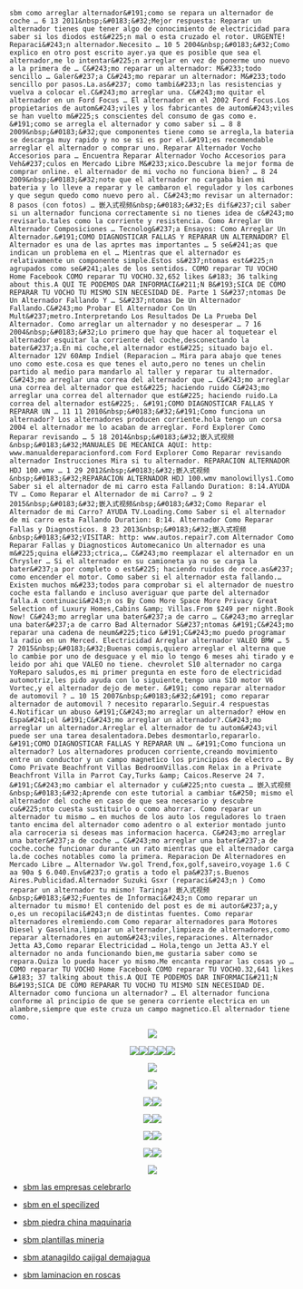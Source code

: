 
```
sbm como arreglar alternador&#191;como se repara un alternador de coche … 6 13 2011&nbsp;&#0183;&#32;Mejor respuesta: Reparar un alternador tienes que tener algo de conocimiento de electricidad para saber si los diodos est&#225;n mal o esta cruzado el rotor. URGENTE! Reparaci&#243;n alternador.Necesito … 10 5 2004&nbsp;&#0183;&#32;Como explico en otro post escrito ayer.ya que es posible que sea el alternador,me lo intentar&#225;n arreglar en vez de ponerme uno nuevo a la primera de … C&#243;mo reparar un alternador: M&#233;todo sencillo … Galer&#237;a C&#243;mo reparar un alternador: M&#233;todo sencillo por pasos.La.as&#237; como tambi&#233;n las resistencias y vuelva a colocar el.C&#243;mo arreglar una. C&#243;mo quitar el alternador en un Ford Focus … El alternador en el 2002 Ford Focus.Los propietarios de autom&#243;viles y los fabricantes de autom&#243;viles se han vuelto m&#225;s conscientes del consumo de gas como e. &#191;como se arregla el alternador y como saber si … 8 8 2009&nbsp;&#0183;&#32;que componentes tiene como se arregla,la bateria se descarga muy rapido y no se si es por el.&#191;es recomendable arreglar el alternador o comprar uno. Reparar Alternador Vocho Accesorios para … Encuentra Reparar Alternador Vocho Accesorios para Veh&#237;culos en Mercado Libre M&#233;xico.Descubre la mejor forma de comprar online. el alternador de mi vocho no funciona bien? … 8 24 2009&nbsp;&#0183;&#32;note que el alternador no cargaba bien mi bateria y lo lleve a reparar y le cambaron el regulador y los carbones y que segun quedo como nuevo pero al. C&#243;mo revisar un alternador: 8 pasos (con fotos) … 嵌入式视频&nbsp;&#0183;&#32;Es dif&#237;cil saber si un alternador funciona correctamente si no tienes idea de c&#243;mo revisarlo.tales como la corriente y resistencia. Como Arreglar Un Alternador Composiciones … Tecnolog&#237;a Ensayos: Como Arreglar Un Alternador.&#191;COMO DIAGNOSTICAR FALLAS Y REPARAR UN ALTERNADOR? El Alternador es una de las aprtes mas importantes … 5 se&#241;as que indican un problema en el … Mientras que el alternador es relativamente un componente simple.Estos s&#237;ntomas est&#225;n agrupados como se&#241;ales de los sentidos. COMO reparar TU VOCHO Home Facebook COMO reparar TU VOCHO.32,652 likes &#183; 36 talking about this.A QUI TE PODEMOS DAR INFORMACI&#211;N B&#193;SICA DE COMO REPARAR TU VOCHO TU MISMO SIN NECESIDAD DE. Parte 1 S&#237;ntomas De Un Alternador Fallando Y … S&#237;ntomas De Un Alternador Fallando.C&#243;mo Probar El Alternador Con Un Mult&#237;metro.Interpretando Los Resultados De La Prueba Del Alternador. Como arreglar un alternador y no desesperar … 7 16 2004&nbsp;&#0183;&#32;Lo primero que hay que hacer al toquetear el alternador esquitar la corriente del coche,desconectando la bater&#237;a.En mi coche,el alternador est&#225; situado bajo el. Alternador 12V 60Amp Indiel (Reparacion … Mira para abajo que tenes uno como este.cosa es que tenes el auto,pero no tenes un chelin partido al medio para mandarlo al taller y reparar tu alternador. C&#243;mo arreglar una correa del alternador que … C&#243;mo arreglar una correa del alternador que est&#225; haciendo ruido C&#243;mo arreglar una correa del alternador que est&#225; haciendo ruido.La correa del alternador est&#225;. &#191;COMO DIAGNOSTICAR FALLAS Y REPARAR UN … 11 11 2010&nbsp;&#0183;&#32;&#191;Como funciona un alternador? Los alternadores producen corriente.hola tengo un corsa 2004 el alternador me lo acaban de arreglar. Ford Explorer Como Reparar revisando … 5 18 2014&nbsp;&#0183;&#32;嵌入式视频&nbsp;&#0183;&#32;MANUALES DE MECANICA AQUI: http: www.manualdereparacionford.com Ford Explorer Como Reparar revisando alternador Instrucciones Mira si tu alternador. REPARACION ALTERNADOR HDJ 100.wmv … 1 29 2012&nbsp;&#0183;&#32;嵌入式视频&nbsp;&#0183;&#32;REPARACION ALTERNADOR HDJ 100.wmv manolowillys1.Como Saber si el alternador de mi carro esta Fallando Duration: 8:14.AYUDA TV … Como Reparar el Alternador de mi Carro? … 9 2 2015&nbsp;&#0183;&#32;嵌入式视频&nbsp;&#0183;&#32;Como Reparar el Alternador de mi Carro? AYUDA TV.Loading.Como Saber si el alternador de mi carro esta Fallando Duration: 8:14. Alternador Como Reparar Fallas y Diagnosticos. 8 23 2013&nbsp;&#0183;&#32;嵌入式视频&nbsp;&#0183;&#32;VISITAR: http: www.autos.repair7.com Alternador Como Reparar Fallas y Diagnosticos Automecanico Un alternador es una m&#225;quina el&#233;ctrica,… C&#243;mo reemplazar el alternador en un Chrysler … Si el alternador en su camioneta ya no se carga la bater&#237;a por completo o est&#225; haciendo ruidos de roce.as&#237; como encender el motor. Como saber si el alternador esta fallando.… Existen muchos m&#233;todos para comprobar si el alternador de nuestro coche esta fallando e incluso averiguar que parte del alternador falla.A continuaci&#243;n os By Como More Space More Privacy Great Selection of Luxury Homes,Cabins &amp; Villas.From $249 per night.Book Now! C&#243;mo arreglar una bater&#237;a de carro … C&#243;mo arreglar una bater&#237;a de carro Bad Alternador S&#237;ntomas &#191;C&#243;mo reparar una cadena de neum&#225;tico &#191;C&#243;mo puedo programar la radio en un Merced. Electricidad Arreglar alternador VALEO BMW … 5 7 2015&nbsp;&#0183;&#32;Buenas compis,quiero arreglar el alterna que lo cambie por uno de desguace y el mio lo tengo 6 meses ahi tirado y e leido por ahi que VALEO no tiene. chevrolet S10 alternador no carga YoReparo saludos,es mi primer pregunta en este foro de electricidad automotriz,les pido ayuda con lo siguiente,tengo una S10 motor V6 Vortec,y el alternador dejo de meter. &#191; como reparar alternador de automovil ? … 10 15 2007&nbsp;&#0183;&#32;&#191; como reparar alternador de automovil ? necesito repararlo.Seguir.4 respuestas 4.Notificar un abuso &#191;C&#243;mo arreglar un alternador? eHow en Espa&#241;ol &#191;C&#243;mo arreglar un alternador?.C&#243;mo arreglar un alternador.Arreglar el alternador de tu autom&#243;vil puede ser una tarea desalentadora.Debes desmontarlo,repararlo. &#191;COMO DIAGNOSTICAR FALLAS Y REPARAR UN … &#191;Como funciona un alternador? Los alternadores producen corriente,creando movimiento entre un conductor y un campo magnetico los principios de electro … By Como Private Beachfront Villas BedroomVillas.com Relax in a Private Beachfront Villa in Parrot Cay,Turks &amp; Caicos.Reserve 24 7. &#191;C&#243;mo cambiar el alternador y cu&#225;nto cuesta … 嵌入式视频&nbsp;&#0183;&#32;Aprende con este tutorial a cambiar t&#250; mismo el alternador del coche en caso de que sea necesario y descubre cu&#225;nto cuesta sustituirlo o como ahorrar. Como reparar un alternador tu mismo … en muchos de los auto los reguladores lo traen tanto encima del alternador como adentro o al exterior montado junto ala carroceria si deseas mas informacion hacerca. C&#243;mo arreglar una bater&#237;a de coche … C&#243;mo arreglar una bater&#237;a de coche.coche funcionar durante un rato mientras que el alternador carga la.de coches notables como la primera. Reparacion De Alternadores en Mercado Libre … Alternador Vw.gol Trend,fox,golf,saveiro,voyage 1.6 C aa 90a $ 6.040.Env&#237;o gratis a todo el pa&#237;s.Buenos Aires.Publicidad.Alternador Suzuki Gsxr (reparaci&#243;n ) Como reparar un alternador tu mismo! Taringa! 嵌入式视频&nbsp;&#0183;&#32;Fuentes de Informaci&#243;n Como reparar un alternador tu mismo! El contenido del post es de mi autor&#237;a,y o,es un recopilaci&#243;n de distintas fuentes. Como reparar alternadores elremiendo.com Como reparar alternadores para Motores Diesel y Gasolina,limpiar un alternador,limpieza de alternadores,como reparar alternadores en autom&#243;viles,reparaciones. Alternador Jetta A3,Como reparar Electricidad … Hola,tengo un Jetta A3.Y el alternador no anda funcionando bien,me gustaria saber como se repara.Quiza lo pueda hacer yo mismo.Me encanta reparar las cosas yo … COMO reparar TU VOCHO Home Facebook COMO reparar TU VOCHO.32,641 likes &#183; 37 talking about this.A QUI TE PODEMOS DAR INFORMACI&#211;N B&#193;SICA DE COMO REPARAR TU VOCHO TU MISMO SIN NECESIDAD DE. Alternador como funciona un alternador? … El alternador funciona conforme al principio de que se genera corriente electrica en un alambre,siempre que este cruza un campo magnetico.El alternador tiene como. 
```

<div align="center">

<a href="https://es-crusher.shibang-china.com/github&k=sbm+como+arreglar+alternador"><img src="https://static.shibang-china.com/es/crusher/logo.jpg"></a>

<a href="https://es-crusher.shibang-china.com/github&k=sbm+como+arreglar+alternador"><img src="https://static.shibang-china.com/es/crusher/index.jpg"></a><a href="https://es-crusher.shibang-china.com/material.htmlgithub&k=sbm+como+arreglar+alternador"><img src="https://static.shibang-china.com/es/crusher/material.jpg"></a><a href="https://es-crusher.shibang-china.com/application.htmlgithub&k=sbm+como+arreglar+alternador"><img src="https://static.shibang-china.com/es/crusher/application.jpg"></a><a href="https://es-crusher.shibang-china.com/aboutus.htmlgithub&k=sbm+como+arreglar+alternador"><img src="https://static.shibang-china.com/es/crusher/aboutus.jpg"></a><a href="https://es-crusher.shibang-china.com/contact.htmlgithub&k=sbm+como+arreglar+alternador"><img src="https://static.shibang-china.com/es/crusher/contact.jpg"></a>

<a href="https://es-crusher.shibang-china.com/github&k=sbm+como+arreglar+alternador"><img src="https://static.shibang-china.com/es/crusher/banner.jpg"></a>

<a href="https://swt.shibang-china.com/github&k=sbm+como+arreglar+alternador"><img src="https://static.shibang-china.com/es/crusher/text.jpg"></a>

<a href="https://swt.shibang-china.com/github&k=sbm+como+arreglar+alternador"><img src="https://static.shibang-china.com/es/crusher/chat.jpg"></a><a href="https://es-crusher.shibang-china.com/contact.htmlgithub&k=sbm+como+arreglar+alternador"><img src="https://static.shibang-china.com/es/crusher/message.jpg"></a>

<a href="https://es-crusher.shibang-china.com/products/pe.htmlgithub&k=sbm+como+arreglar+alternador"><img src="https://static.shibang-china.com/es/crusher/pe.jpg"></a><a href="https://es-crusher.shibang-china.com/products/pf.htmlgithub&k=sbm+como+arreglar+alternador"><img src="https://static.shibang-china.com/es/crusher/pf.jpg"></a>

<a href="https://es-crusher.shibang-china.com/products/hpt.htmlgithub&k=sbm+como+arreglar+alternador"><img src="https://static.shibang-china.com/es/crusher/hpt.jpg"></a><a href="https://es-crusher.shibang-china.com/products/vsi.htmlgithub&k=sbm+como+arreglar+alternador"><img src="https://static.shibang-china.com/es/crusher/vsi.jpg"></a>

<a href="https://es-crusher.shibang-china.com/products/klv.htmlgithub&k=sbm+como+arreglar+alternador"><img src="https://static.shibang-china.com/es/crusher/klv.jpg"></a><a href="https://es-crusher.shibang-china.com/products/portable.htmlgithub&k=sbm+como+arreglar+alternador"><img src="https://static.shibang-china.com/es/crusher/portable.jpg"></a>

<a href="https://swt.shibang-china.com/github&k=sbm+como+arreglar+alternador"><img src="https://static.shibang-china.com/es/crusher/case.jpg"></a>

</div>


* [sbm las empresas celebrarlo](sbm%20las%20empresas%20celebrarlo.md)

* [sbm en el specilized](sbm%20en%20el%20specilized.md)

* [sbm piedra china maquinaria](sbm%20piedra%20china%20maquinaria.md)

* [sbm plantillas mineria](sbm%20plantillas%20mineria.md)

* [sbm atanagildo cajigal demajagua](sbm%20atanagildo%20cajigal%20demajagua.md)

* [sbm laminacion en roscas](sbm%20laminacion%20en%20roscas.md)